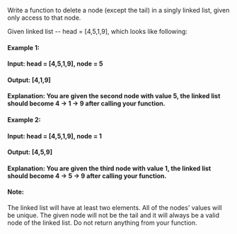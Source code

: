 Write a function to delete a node (except the tail) in a singly linked list, given only access to that node.

Given linked list -- head = [4,5,1,9], which looks like following:


#### Example 1:

#### Input: head = [4,5,1,9], node = 5
#### Output: [4,1,9]
#### Explanation: You are given the second node with value 5, the linked list should become 4 -> 1 -> 9 after calling your function.
#### Example 2:

#### Input: head = [4,5,1,9], node = 1
#### Output: [4,5,9]
#### Explanation: You are given the third node with value 1, the linked list should become 4 -> 5 -> 9 after calling your function.
 

#### Note:

The linked list will have at least two elements.
All of the nodes' values will be unique.
The given node will not be the tail and it will always be a valid node of the linked list.
Do not return anything from your function.
